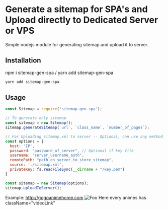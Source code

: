 # Generate a sitemap for SPA's and Upload directly to Dedicated Server or VPS 

Simple nodejs module for generating sitemap and upload it to server.

## Installation

npm i sitemap-gen-spa / yarn add sitemap-gen-spa

```bash
yarn add sitemap-gen-spa
```

## Usage

```javascript
const Sitemap = require('sitemap-gen-spa');

// To generate only sitemap
const sitemap = new Sitemap();
sitemap.generateSitemap(`url`, `class_name`, `number_of_pages`);

// For Uploading sitemap.xml to server -- Optional, can use any method
const options = {
  host: 'IP',
  password: "password_of_server", // Optional if key file
  username: "server_username_auth",
  remotePath: "path_on_server_to_store_sitemap",
  source: './sitemap.xml',
  privateKey: fs.readFileSync(__dirname + "/key.pem")
}

const sitemap = new Sitemap(options);
sitemap.uploadToServer();

```
Example: http://gogoanimehome.com
![Foo](https://gogoanime.co.in/example.PNG)
Here every animes has className="videoLink"
